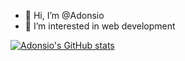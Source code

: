 - 👋 Hi, I’m @Adonsio
- 👀 I’m interested in web development



[![Adonsio's GitHub stats](https://github-readme-stats.vercel.app/api?username=Adonsio&theme=chartreuse-dark)](https://github.com/anuraghazra/github-readme-stats)

<!---
Adonsio/Adonsio is a ✨ special ✨ repository because its `README.md` (this file) appears on your GitHub profile.
You can click the Preview link to take a look at your changes.
--->

